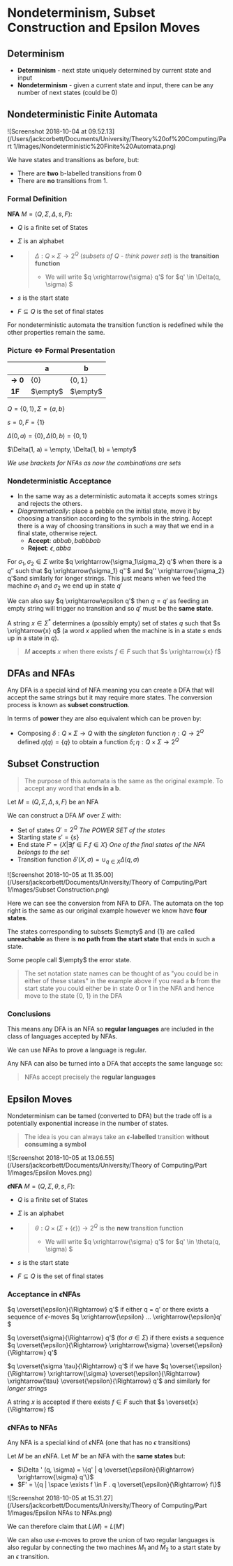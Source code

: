 # Nondeterminism, Subset Construction and Epsilon Moves

## Determinism

- **Determinism** - next state uniquely determined by current state and input
- **Nondeterminism** - given a current state and input, there can be any number of next states (could be 0)

## Nondeterministic Finite Automata

![Screenshot 2018-10-04 at 09.52.13](/Users/jackcorbett/Documents/University/Theory%20of%20Computing/Part 1/Images/Nondeterministic%20Finite%20Automata.png)

We have states and transitions as before, but: 

- There are **two** b-labelled transitions from 0
- There are **no** transitions from 1.

### Formal Definition

**NFA** $M = (Q, \Sigma, \Delta, s, F):$

- $Q​$  is a finite set of States

- $\Sigma$ is an alphabet

- > $\Delta : Q \times \Sigma \rightarrow 2^Q$ (*subsets of Q - think power set*) is the **transition function**
  >
  > - We will write $q \xrightarrow{\sigma}  q'$ for $q' \in \Delta(q, \sigma) $ 

- $s$ is the start state

- $F \subseteq Q$ is the set of final states

For nondeterministic automata the transition function is redefined while the other properties remain the same.

### Picture ⇔ Formal Presentation

|                     | a        | b          |
| :------------------ | -------- | ---------- |
| **$\rightarrow$ 0** | $\{0\}$  | $\{0, 1\}$ |
| **1F**              | $\empty$ | $\empty$   |

$Q = \{0, 1\}, \Sigma = \{a, b\}$

$s=0, F=\{1\}$

$\Delta(0, a) = \{0\}, \Delta(0, b) = \{0, 1\}$

$\Delta(1, a) = \empty, \Delta(1, b) = \empty$

*We use brackets for NFAs as now the combinations are sets*

### Nondeterministic Acceptance

- In the same way as a deterministic automata it accepts somes strings and rejects the others.
- *Diagrammatically*: place a pebble on the initial state, move it by choosing a transition according to the symbols in the string. Accept there is a way of choosing transitions in such a way that we end in a final state, otherwise reject.
  - **Accept**: $abbab, babbbab$
  - **Reject**: $\epsilon, abba$ 

For $\sigma_1, \sigma_2 \in \Sigma$ write $q \xrightarrow{\sigma_1\sigma_2} q'$ when there is a $q''$ such that $q \xrightarrow{\sigma_1} q''$ and $q'' \xrightarrow{\sigma_2} q'$and similarly for longer strings. This just means when we feed the machine $\sigma_1$ and $\sigma_2$ we end up in state $q'$

We can also say $q \xrightarrow\epsilon q'$ then $q = q'$ as feeding an empty string will trigger no transition and so $q'$ must be the **same state**.

A string $x \in \Sigma^*$ determines a (possibly empty) set of states $q$ such that $s \xrightarrow{x} q$ (a word $x$ applied when the machine is in a state $s$ ends up in a state in $q$). 

> $M$ **accepts** $x$ when there exists $f \in F$ such that $s \xrightarrow{x} f$ 

## DFAs and NFAs

Any DFA is a special kind of NFA meaning you can create a DFA that will accept the same strings but it may require more states. The conversion process is known as **subset construction**.

In terms of **power** they are also equivalent which can be proven by:

- Composing $\delta : Q \times \Sigma \rightarrow Q$ with the *singleton* function $\eta : Q \rightarrow 2^Q$ defined $\eta(q) = \{q\}$ to obtain a function $\delta ; \eta : Q \times \Sigma \rightarrow 2^Q$

## Subset Construction

> The purpose of this automata is the same as the original example. To accept any word that **ends in a b**.

Let $M = (Q, \Sigma, \Delta, s, F)$ be an NFA

We can construct a DFA $M'$ over $\Sigma​$ with:

- Set of states $Q' = 2^Q$ 		*The POWER SET of the states*
- Starting state $s' = \{s\}$
- End state $F' = \{X | \exists f \in F . f \in X\}$      *One of the final states of the NFA belongs to the set* 
- Transition function $\delta'(X, \sigma) = \cup_{q \in X} \Delta(q, \sigma)$

![Screenshot 2018-10-05 at 11.35.00](/Users/jackcorbett/Documents/University/Theory of Computing/Part 1/Images/Subset Construction.png)

Here we can see the conversion from NFA to DFA. The automata on the top right is the same as our original example however we know have **four states**.

The states corresponding to subsets $\empty$ and $\{1\}$ are called **unreachable** as there is **no path from the start state** that ends in such a state.

Some people call $\empty$ the error state. 

> The set notation state names can be thought of as "you could be in either of these states" in the example above if you read a **b** from the start state you could either be in state 0 or 1 in the NFA and hence move to the state {0, 1} in the DFA

### Conclusions

This means any DFA is an NFA so **regular languages** are included in the class of languages accepted by NFAs.

We can use NFAs to prove a language is regular.

Any NFA can also be turned into a DFA that accepts the same language so:

> NFAs accept precisely the **regular languages**

## Epsilon Moves

 Nondeterminism can be tamed (converted to DFA) but the trade off is a potentially exponential increase in the number of states.

> The idea is you can always take an **$\epsilon$-labelled** transition **without consuming a symbol**

![Screenshot 2018-10-05 at 13.06.55](/Users/jackcorbett/Documents/University/Theory of Computing/Part 1/Images/Epsilon Moves.png)

**$\epsilon$NFA** $M = (Q, \Sigma, \theta, s, F):$

- $Q$  is a finite set of States

- $\Sigma$ is an alphabet

- > $\theta : Q \times (\Sigma + \{\epsilon\}) \rightarrow 2^Q$ is the **new** transition function
  >
  > - We will write $q \xrightarrow{\sigma}  q'$ for $q' \in \theta(q, \sigma) $ 

- $s$ is the start state

- $F \subseteq Q$ is the set of final states

### Acceptance in $\epsilon$NFAs

$q \overset{\epsilon}{\Rightarrow} q'$ if either q = q' or there exists a sequence of $\epsilon$-moves $q \xrightarrow{\epsilon} ... \xrightarrow{\epsilon}q' $ 

$q \overset{\sigma}{\Rightarrow} q'$ (for $\sigma \in \Sigma$) if there exists a sequence $q \overset{\epsilon}{\Rightarrow} \xrightarrow{\sigma} \overset{\epsilon}{\Rightarrow} q'$

$q \overset{\sigma \tau}{\Rightarrow} q'$ if we have $q \overset{\epsilon}{\Rightarrow}  \xrightarrow{\sigma} \overset{\epsilon}{\Rightarrow} \xrightarrow{\tau} \overset{\epsilon}{\Rightarrow} q'$ and similarly for *longer strings* 

A string $x$ is accepted if there exists $f \in F$ such that $s \overset{x}{\Rightarrow} f$

###  $\epsilon$NFAs to NFAs 

Any NFA is a special kind of $\epsilon$NFA (one that has no $\epsilon$ transitions)

Let $M$ be an $\epsilon$NFA. Let $M'$ be an NFA with the **same states** but:

- $\Delta ' (q, \sigma) = \{q' | q  \overset{\epsilon}{\Rightarrow}  \xrightarrow{\sigma} q'\}$
- $F' = \{q | \space \exists f \in F . q \overset{\epsilon}{\Rightarrow} f\}$

![Screenshot 2018-10-05 at 15.31.27](/Users/jackcorbett/Documents/University/Theory of Computing/Part 1/Images/Epsilon NFAs to NFAs.png)

We can therefore claim that $L(M) = L(M')$

We can also use $\epsilon$-moves to prove the union of two regular languages is also regular by connecting the two machines $M_1$ and $M_2$ to a start state by an $\epsilon$ transition. 